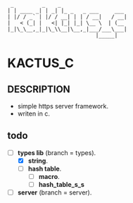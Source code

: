 ```
 _         _    _                     
| | ____ _| | _| |_ _   _ ___     ___ 
| |/ / _` | |/ / __| | | / __|   / __|
|   < (_| |   <| |_| |_| \__ \  | (__ 
|_|\_\__,_|_|\_\\__|\__,_|___/___\___|
                            |_____|   
```
# KACTUS\_C

## DESCRIPTION
- simple https server framework.
- writen in c.

## todo
- [ ] __types lib__ (branch = types).
    - [x] __string__.
    - [ ] __hash table__.
        - [ ] __macro__.
        - [ ] __hash\_table\_s\_s__
- [ ] __server__ (branch = server).
